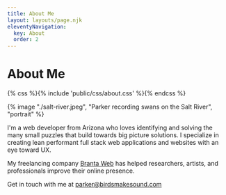 ```yaml
---
title: About Me
layout: layouts/page.njk
eleventyNavigation:
  key: About
  order: 2
---
```

# About Me
{% css %}{% include 'public/css/about.css' %}{% endcss %}

{% image "./salt-river.jpeg", "Parker recording swans on the Salt River", "portrait" %}

I'm a web developer from Arizona who loves identifying and solving the many small puzzles that build towards big picture solutions. I specialize in creating lean performant full stack web applications and websites with an eye toward UX.

My freelancing company [Branta Web](https://brantaweb.com/) has helped researchers, artists, and professionals improve their online presence.

Get in touch with me at [parker@birdsmakesound.com](mailto:parker@birdsmakesound.com)
